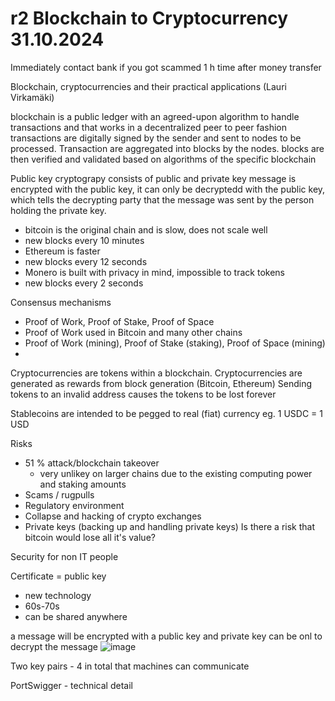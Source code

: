 # r2 Blockchain to Cryptocurrency 31.10.2024
Immediately contact bank if you got scammed 1 h time after money transfer 

Blockchain, cryptocurrencies and their practical applications (Lauri Virkamäki)

 blockchain is a public ledger with an agreed-upon algorithm to handle transactions and that works in a decentralized peer to peer fashion
 transactions are digitally signed by the sender and sent to nodes to be processed.
 Transaction are aggregated into blocks by the nodes.
 blocks are then verified and validated based on algorithms of the specific blockchain

 Public key cryptograpy consists of public and private key
 message is encrypted with the public key, it can only be decryptedd with the public key, which tells the decrypting party that the message was sent by the person holding the private key.

 - bitcoin is the original chain and is slow, does not scale well
 -   new blocks every 10 minutes
-   Ethereum is faster
  - new blocks every 12 seconds
-   Monero is built with privacy in mind, impossible to track tokens
  - new blocks every 2 seconds

Consensus mechanisms
- Proof of Work, Proof of Stake, Proof of Space
- Proof of Work used in Bitcoin and many other chains
- Proof of Work (mining), Proof of Stake (staking), Proof of Space (mining)
- 
Cryptocurrencies are tokens within a blockchain.
Cryptocurrencies are generated as rewards from block generation (Bitcoin, Ethereum)
Sending tokens to an invalid address causes the tokens to be lost forever

Stablecoins are intended to be pegged to real (fiat) currency eg. 1 USDC = 1 USD 

Risks
- 51 % attack/blockchain takeover
  - very unlikey on larger chains due to the existing computing power and staking amounts
- Scams / rugpulls
- Regulatory environment
- Collapse and hacking of crypto exchanges
- Private keys (backing up and handling private keys)
Is there a risk that bitcoin would lose all it's value? 

Security for non IT people

Certificate = public key 
- new technology
- 60s-70s
- can be shared anywhere

a message will be encrypted with a public key and private key can be onl to decrypt the message
![image](https://github.com/user-attachments/assets/e93c4332-2c1b-45bd-8375-550b5c151dd0)

Two key pairs - 4 in total that machines can communicate

PortSwigger - technical detail




